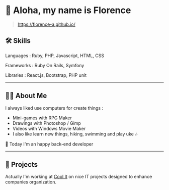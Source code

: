 
# 👋 Aloha, my name is Florence

> https://florence-a.github.io/


## 🛠 Skills
Languages : Ruby, PHP, Javascript, HTML, CSS

Frameworks : Ruby On Rails, Symfony

Libraries : React.js, Bootstrap, PHP unit

------

##  :ok_woman: About Me

I always liked use computers for create things :

- Mini-games with RPG Maker
- Drawings with Photoshop / Gimp
- Videos with Windows Movie Maker
- I also like learn new things, hiking, swimming and play uke :notes:

🧩 Today I'm an happy back-end developer

------

##  :pencil: Projects

Actually I'm working at [Cool It](https://coolitagency.fr/) on nice IT projects designed to enhance companies organization.
